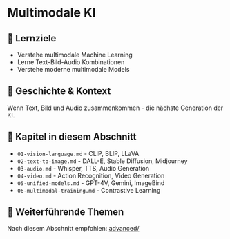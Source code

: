 # Multimodale KI

## 🎯 Lernziele
- Verstehe multimodale Machine Learning
- Lerne Text-Bild-Audio Kombinationen
- Verstehe moderne multimodale Models

## 📖 Geschichte & Kontext
Wenn Text, Bild und Audio zusammenkommen - die nächste Generation der KI.

## 📂 Kapitel in diesem Abschnitt
- `01-vision-language.md` - CLIP, BLIP, LLaVA
- `02-text-to-image.md` - DALL-E, Stable Diffusion, Midjourney
- `03-audio.md` - Whisper, TTS, Audio Generation
- `04-video.md` - Action Recognition, Video Generation
- `05-unified-models.md` - GPT-4V, Gemini, ImageBind
- `06-multimodal-training.md` - Contrastive Learning

## 🔗 Weiterführende Themen
Nach diesem Abschnitt empfohlen: [advanced/](../advanced/)